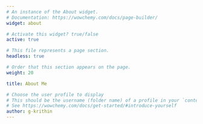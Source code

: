 ```yaml
---
# An instance of the About widget.
# Documentation: https://wowchemy.com/docs/page-builder/
widget: about

# Activate this widget? true/false 
active: true

# This file represents a page section.
headless: true

# Order that this section appears on the page.
weight: 20

title: About Me

# Choose the user profile to display
# This should be the username (folder name) of a profile in your `content/authors/` folder.
# See https://wowchemy.com/docs/get-started/#introduce-yourself
author: g-krithin
---
```


